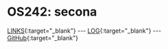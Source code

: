 ---
---

# OS242: secona

[LINKS](LINKS/){:target="_blank"} --- [LOG](TXT/mylog.txt){:target="_blank"} --- [GitHub](https://github.com/secona/os242/){:target="_blank"}
